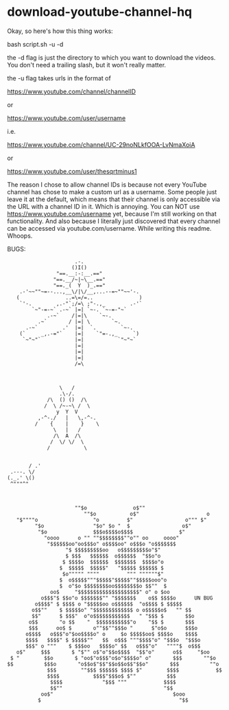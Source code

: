 # download-youtube-channel-hq


Okay, so here's how this thing works:

<sudo> bash script.sh -u <youtube channel URL> -d <directory to download the videos to>

the -d flag is just the directory to which you want to download the videos.
You don't need a trailing slash, but it won't really matter.

the -u flag takes urls in the format of

https://www.youtube.com/channel/channelID

or

https://www.youtube.com/user/username

i.e.

https://www.youtube.com/channel/UC-29noNLkfOOA-LvNmaXoiA

or

https://www.youtube.com/user/thesqrtminus1


The reason I chose to allow channel IDs is because not every YouTube channel has chose to make a custom url as a username.
Some people just leave it at the default, which means that their channel is only accessible via the URL with a channel ID in it.
Which is annoying.
You can NOT use https://www.youtube.com/username yet, because I'm still working on that functionality.
And also because I literally just discovered that every channel can be accessed via youtube.com/username.
While writing this readme.
Whoops.


BUGS:

```
                      .-.
                     ()I()
                "==.__:-:__.=="
               "==.__/~|~\__.=="
               "==._(  Y  )_.=="
    .-'~~""~=--...,__\/|\/__,...--=~""~~'-.
   (               ..=\=/=..               )
    `'-.        ,.-"`;/=\ ;"-.,_        .-'`
        `~"-=-~` .-~` |=| `~-. `~-=-"~`
             .-~`    /|=|\    `~-.
          .~`       / |=| \       `~.
      .-~`        .'  |=|  `.        `~-.
    (`     _,.-="`    |=|    `"=-.,_     `)
     `~"~"`           |=|           `"~"~`
                      |=|
                      |=|
                      |=|
                      /=\



                 \   / 
                 .\-/. 
             /\  () ()  /\ 
            /  \ /~-~\ /  \ 
                y  Y  V 
          ,-^-./   |   \,-^-.
         /    {    |    }    \
               \   |   / 
               /\  A  /\ 
              /  \/ \/  \ 
             /           \


       / .'
 .---. \/
(._.' \()
 ^"""^"



                      ""$o               o$""
                         ""$o           o$"                      o
   "$""""o                  "o         $"                 o""" $"
         "$o                "$o" $o "  $                 o$"
          "$o               $$$o$$$$o$$$$               $"
            "oooo      o "" ""$$$$$$$$""o"" oo     oooo"
             "$$$$$$oo"oo$$$o" o$$$$oo" o$$$o "o$$$$$$$
                   "$ $$$$$$$$$oo   o$$$$$$$$$o"$"
                   $ $$$   $$$$$$  o$$$$$$  "$$o"o
                  $ $$$$o  $$$$$$  $$$$$$$  $$$$o"o
                 $  $$$$$  $$$$$"   "$$$$$ $$$$$$ $
                  $o""""" """"         """ """"""$"
                 $  o$$$$$"""$$$$$"$$$$$""$$$$$ooo"o
                 $  o"$o $$$$$$$$oo$$$$$$$$o $$""  $
              oo$     "$$$$$$$$$$$$$$$$$$$$" o" o $oo
           o$$$"$ $$o"o $$$$$$$"" "$$$$$$$    o$$ $$$$o      UN BUG
         o$$$$" $ $$$$ o "$$$$$oo o$$$$$$  "o$$$$ $ $$$$$
        o$$""    $ $$$$$o" "$$$$$$$$$$$$$ o o$$$$$o$   "" $$
        $$"      $ $$$"  o"o$$$$$$$$$$$$   " "$$$ $       $$o
       o$$       "o $$    "  $$$$$$$$$$$"o    "$$ $       $$$
       $$$      oo$ $       o""$$""$$$o "      $"o$o      $$$o
      o$$$$   o$$$"o"$oo$$$$o" o     $o $$$$$oo$ $$$$o    $$$$
      $$$$   $$$$" $ $$$$$""   $$  o$$$ """$$$$"o" "$$$o  "$$$o
      $$$" o """    $ $$$oo   $$$$o" $$   o$$$"o"   """"$  o$$$
   o$"     $$$       $ "$"" o$"o"$$o$$$$  "$$"o"      o$$     "$oo
 $ "        $$o       $ "oo$"o$$$"o$o"$$$$o" o"       $$$       ""$o
$$          $$$o       "o$$o$"$$"$$o$$o$$"$$o"       $$$          ""o
             $$$        ""$$$ $$$$$$ $$$$ $"        $$$$            $$
             $$$$           $$$$"$$$o$ $""          $$$
              $$$$             "$$$ """            $$$$
              $$""                                 "$$
           oo$"                                       $ooo
          $                                             "$$


```
